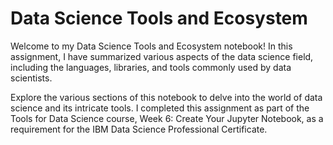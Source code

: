 # Data Science Tools and Ecosystem
Welcome to my Data Science Tools and Ecosystem notebook! In this assignment, I have summarized various aspects of the data science field, including the languages, libraries, and tools commonly used by data scientists. 

Explore the various sections of this notebook to delve into the world of data science and its intricate tools. I completed this assignment as part of the Tools for Data Science course, Week 6: Create Your Jupyter Notebook, as a requirement for the IBM Data Science Professional Certificate.

